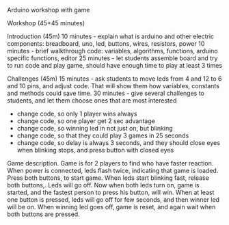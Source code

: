 
Arduino workshop with game



Workshop (45+45 minutes)

Introduction (45m)
10 minutes - explain what is arduino and other electric components: breadboard, uno, led, buttons, wires, resistors, power
10 minutes - brief walkthrough code: variables, algorithms, functions, arduino specific functions, editor
25 minutes - let students assemble board and try to run code and play game, should have enough time to play at least 3 times

Challenges (45m)
15 minutes - ask students to move leds from 4 and 12 to 6 and 10 pins, and adjust code. That will show them how variables, constants and methods could save time.
30 minutes - give several challenges to students, and let them choose ones that are most interested
 - change code, so only 1 player wins always
 - change code, so one player get 2 sec advantage
 - change code, so winning led in not just on, but blinking
 - change code, so that they could play 3 games in 25 seconds
 - change code, so delay is always 3 seconds, and they should close eyes when blinking stops, and press button with closed eyes



Game description. Game is for 2 players to find who have faster reaction. 
When power is connected, leds flash twice, indicating that game is loaded.
Press both buttons, to start game. When leds start blinking fast, release both buttons,.
Leds will go off.
Now when both leds turn on, game is started, and the fastest person to press his button, will win.
When at least one button is pressed, leds will go off for few seconds, and then winner led will be on.
When winning led goes off, game is reset, and again wait when both buttons are pressed.
